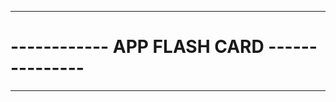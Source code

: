 --------------------------------------------------
# ------------   APP FLASH CARD    ---------------
--------------------------------------------------

